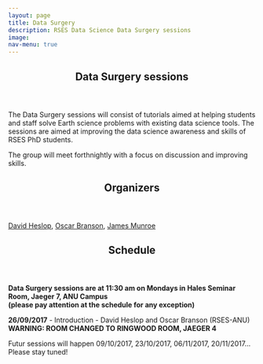 ```yaml
---
layout: page
title: Data Surgery
description: RSES Data Science Data Surgery sessions
image: 
nav-menu: true
--- 
```


<section id="main" class="style2">
	<div class="inner">
		<header class="major">
			<h1>Data Surgery sessions</h1>
		</header>
		<p>The Data Surgery sessions will consist of tutorials aimed at helping students and staff solve Earth science problems with existing data science tools. The sessions are aimed at improving the data science awareness and skills of RSES PhD students.</p>
		<p>The group will meet forthnightly with a focus on discussion and improving skills.</p>
		<header class="minor">
			<h2>Organizers</h2>
		</header>
		<a href="http://rses.anu.edu.au/people/david-heslop">David Heslop</a>,
		<a href="http://rses.anu.edu.au/people/oscar-branson">Oscar Branson</a>,
		<a href="http://www.physics.mun.ca/~jmunroe/">James Munroe</a>
		<p></p>
		<header class="minor">
			<h2>Schedule</h2>
		</header>
		<p> <b>Data Surgery sessions are at 11:30 am on Mondays in Hales Seminar Room, Jaeger 7, ANU Campus <br>(please pay attention at the schedule for any exception)</b></p>
		<p> <b>26/09/2017</b> - Introduction - David Heslop and Oscar Branson (RSES-ANU) <b> WARNING: ROOM CHANGED TO RINGWOOD ROOM, JAEGER 4</b></p>
		<p> Futur sessions will happen 09/10/2017, 23/10/2017, 06/11/2017, 20/11/2017... <br> Please stay tuned! </p>
	</div>
</section>
